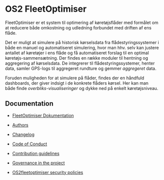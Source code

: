 # OS2 FleetOptimiser

FleetOptimiser er et system til optimering af køretøjsflåder med formålet om at reducere både omkostning og udledning forbundet med driften af ens flåde.  

Det er muligt at simulere på historisk kørselsdata fra flådestyringssystemer i både en manuel og automatiseret simulering, hvor man hhv. selv kan justere antallet af køretøjer i ens flåde og få automatiseret forslag til en optimal køretøjs-sammensætning.
Der findes en række moduler til hentning og aggregering af kørselsdata. De integrerer til flådestyringssystemer, henter data, samler GPS-logs til aggregeret rundture og gemmer _aggregeret_ data. 

Foruden muligheden for at simulere på flåder, findes der en håndfuld dashboards, der giver indsigt i de konkrete flåders kørsel. Her kan man både finde _overbliks-visualiseringer_ og dykke ned på enkelt køretøjsniveau.

## Documentation

* [FleetOptimiser Dokumentation](https://os2fleetoptimiser.github.io/OS2fleetoptimiser-docs)


* [Authors](AUTHORS.md)  
* [Changelog](CHANGELOG.md)  
* [Code of Conduct](CODE_OF_CONDUCT.md)  
* [Contribution guidelines](CONTRIBUTING.md)  
* [Governance in the project](GOVERNANCE.md)  
* [OS2fleetoptimiser security policies](SECURITY.md)  
